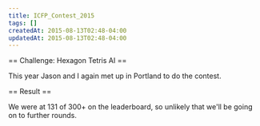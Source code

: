 ```yaml
---
title: ICFP_Contest_2015
tags: []
createdAt: 2015-08-13T02:48-04:00
updatedAt: 2015-08-13T02:48-04:00
---
```


== Challenge: Hexagon Tetris AI ==

This year Jason and I again met up in Portland to do the contest.

== Result ==

We were at 131 of 300+ on the leaderboard, so unlikely that we'll be going on to further rounds.

